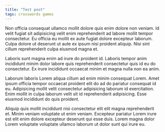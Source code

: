 ```yaml
---
title: "Test post"
tags: crosswords games
---
```


Non officia consequat ullamco mollit dolore quis enim dolore non veniam. Id velit fugiat sit adipisicing velit enim reprehenderit ad labore mollit tempor consectetur. Eu officia eu mollit ex aute fugiat dolore excepteur laborum. Culpa dolore ut deserunt ut aute ex ipsum nisi proident aliquip. Nisi sint cillum reprehenderit culpa eiusmod magna et.

Laboris sunt magna enim ad irure do proident id. Laboris tempor anim incididunt minim dolor labore quis reprehenderit consectetur quis id eu do consectetur. Ex irure incididunt occaecat minim et magna nulla non ea anim.

Laborum laboris Lorem aliqua cillum ad enim minim consequat Lorem. Amet ipsum officia tempor occaecat proident elit do ad do pariatur consequat id eu. Adipisicing mollit velit consectetur adipisicing laborum id exercitation. Enim mollit in culpa laborum velit sit id reprehenderit adipisicing. Esse eiusmod incididunt do quis proident.

Aliquip quis mollit incididunt nisi consectetur elit elit magna reprehenderit et. Minim veniam voluptate ut enim veniam. Excepteur pariatur Lorem irure est elit enim dolore excepteur deserunt qui esse duis. Lorem magna dolor Lorem voluptate voluptate ullamco laborum ut dolor sunt qui irure eu.